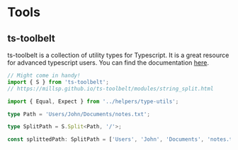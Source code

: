 # Tools

## ts-toolbelt

ts-toolbelt is a collection of utility types for Typescript. It is a great resource for advanced typescript
users. You can find the documentation [here](https://millsp.github.io/ts-toolbelt/).

```ts
// Might come in handy!
import { S } from 'ts-toolbelt';
// https://millsp.github.io/ts-toolbelt/modules/string_split.html

import { Equal, Expect } from '../helpers/type-utils';

type Path = 'Users/John/Documents/notes.txt';

type SplitPath = S.Split<Path, '/'>;

const splittedPath: SplitPath = ['Users', 'John', 'Documents', 'notes.txt'];
```
